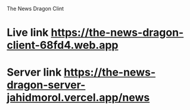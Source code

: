  The News Dragon Clint
 # Live link <https://the-news-dragon-client-68fd4.web.app>
 # Server link <https://the-news-dragon-server-jahidmorol.vercel.app/news>
